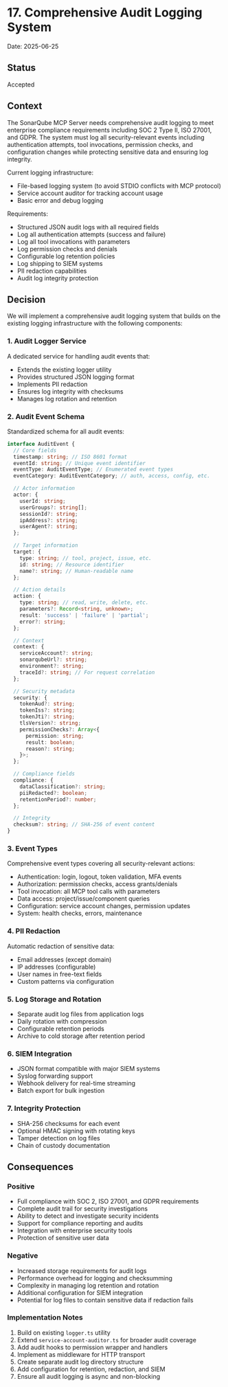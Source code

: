 # 17. Comprehensive Audit Logging System

Date: 2025-06-25

## Status

Accepted

## Context

The SonarQube MCP Server needs comprehensive audit logging to meet enterprise compliance requirements including SOC 2 Type II, ISO 27001, and GDPR. The system must log all security-relevant events including authentication attempts, tool invocations, permission checks, and configuration changes while protecting sensitive data and ensuring log integrity.

Current logging infrastructure:

- File-based logging system (to avoid STDIO conflicts with MCP protocol)
- Service account auditor for tracking account usage
- Basic error and debug logging

Requirements:

- Structured JSON audit logs with all required fields
- Log all authentication attempts (success and failure)
- Log all tool invocations with parameters
- Log permission checks and denials
- Configurable log retention policies
- Log shipping to SIEM systems
- PII redaction capabilities
- Audit log integrity protection

## Decision

We will implement a comprehensive audit logging system that builds on the existing logging infrastructure with the following components:

### 1. Audit Logger Service

A dedicated service for handling audit events that:

- Extends the existing logger utility
- Provides structured JSON logging format
- Implements PII redaction
- Ensures log integrity with checksums
- Manages log rotation and retention

### 2. Audit Event Schema

Standardized schema for all audit events:

```typescript
interface AuditEvent {
  // Core fields
  timestamp: string; // ISO 8601 format
  eventId: string; // Unique event identifier
  eventType: AuditEventType; // Enumerated event types
  eventCategory: AuditEventCategory; // auth, access, config, etc.

  // Actor information
  actor: {
    userId: string;
    userGroups?: string[];
    sessionId?: string;
    ipAddress?: string;
    userAgent?: string;
  };

  // Target information
  target: {
    type: string; // tool, project, issue, etc.
    id: string; // Resource identifier
    name?: string; // Human-readable name
  };

  // Action details
  action: {
    type: string; // read, write, delete, etc.
    parameters?: Record<string, unknown>;
    result: 'success' | 'failure' | 'partial';
    error?: string;
  };

  // Context
  context: {
    serviceAccount?: string;
    sonarqubeUrl?: string;
    environment?: string;
    traceId?: string; // For request correlation
  };

  // Security metadata
  security: {
    tokenAud?: string;
    tokenIss?: string;
    tokenJti?: string;
    tlsVersion?: string;
    permissionChecks?: Array<{
      permission: string;
      result: boolean;
      reason?: string;
    }>;
  };

  // Compliance fields
  compliance: {
    dataClassification?: string;
    piiRedacted?: boolean;
    retentionPeriod?: number;
  };

  // Integrity
  checksum?: string; // SHA-256 of event content
}
```

### 3. Event Types

Comprehensive event types covering all security-relevant actions:

- Authentication: login, logout, token validation, MFA events
- Authorization: permission checks, access grants/denials
- Tool invocation: all MCP tool calls with parameters
- Data access: project/issue/component queries
- Configuration: service account changes, permission updates
- System: health checks, errors, maintenance

### 4. PII Redaction

Automatic redaction of sensitive data:

- Email addresses (except domain)
- IP addresses (configurable)
- User names in free-text fields
- Custom patterns via configuration

### 5. Log Storage and Rotation

- Separate audit log files from application logs
- Daily rotation with compression
- Configurable retention periods
- Archive to cold storage after retention period

### 6. SIEM Integration

- JSON format compatible with major SIEM systems
- Syslog forwarding support
- Webhook delivery for real-time streaming
- Batch export for bulk ingestion

### 7. Integrity Protection

- SHA-256 checksums for each event
- Optional HMAC signing with rotating keys
- Tamper detection on log files
- Chain of custody documentation

## Consequences

### Positive

- Full compliance with SOC 2, ISO 27001, and GDPR requirements
- Complete audit trail for security investigations
- Ability to detect and investigate security incidents
- Support for compliance reporting and audits
- Integration with enterprise security tools
- Protection of sensitive user data

### Negative

- Increased storage requirements for audit logs
- Performance overhead for logging and checksumming
- Complexity in managing log retention and rotation
- Additional configuration for SIEM integration
- Potential for log files to contain sensitive data if redaction fails

### Implementation Notes

1. Build on existing `logger.ts` utility
2. Extend `service-account-auditor.ts` for broader audit coverage
3. Add audit hooks to permission wrapper and handlers
4. Implement as middleware for HTTP transport
5. Create separate audit log directory structure
6. Add configuration for retention, redaction, and SIEM
7. Ensure all audit logging is async and non-blocking
